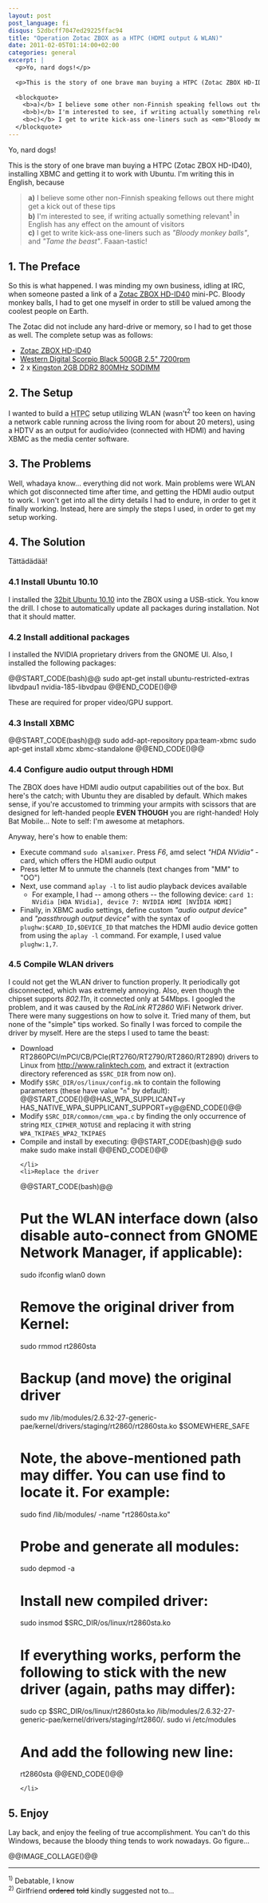 ```yaml
---
layout: post
post_language: fi
disqus: 52dbcff7047ed29225ffac94
title: "Operation Zotac ZBOX as a HTPC (HDMI output & WLAN)"
date: 2011-02-05T01:14:00+02:00
categories: general
excerpt: |
  <p>Yo, nard dogs!</p>
  
  <p>This is the story of one brave man buying a HTPC (Zotac ZBOX HD-ID40), installing XBMC and getting it to work with Ubuntu. I'm writing this in English, because</p>
  
  <blockquote>
    <b>a)</b> I believe some other non-Finnish speaking fellows out there might get a kick out of these tips<br/>
  	<b>b)</b> I'm interested to see, if writing actually something relevant<sup>1</sup> in English has any effect on the amount of visitors<br/>
  	<b>c)</b> I get to write kick-ass one-liners such as <em>"Bloody monkey balls"</em>, and <em>"Tame the beast"</em>. Faaan-tastic!<br/>
  </blockquote>
---
```

<p>Yo, nard dogs!</p>

<p>This is the story of one brave man buying a HTPC (Zotac ZBOX HD-ID40), installing XBMC and getting it to work with Ubuntu. I'm writing this in English, because</p>

<blockquote>
  <b>a)</b> I believe some other non-Finnish speaking fellows out there might get a kick out of these tips<br/>
	<b>b)</b> I'm interested to see, if writing actually something relevant<sup>1</sup> in English has any effect on the amount of visitors<br/>
	<b>c)</b> I get to write kick-ass one-liners such as <em>"Bloody monkey balls"</em>, and <em>"Tame the beast"</em>. Faaan-tastic!<br/>
</blockquote>

<h2>1. The Preface</h2>

<p>So this is what happened. I was minding my own business, idling at IRC, when someone pasted a link of a <a href="http://www.verkkokauppa.com/popups/prodinfo.php?id=33770">Zotac ZBOX HD-ID40</a> mini-PC. Bloody monkey balls, I had to get one myself in order to still be valued among the coolest people on Earth.</p>

<p>The Zotac did not include any hard-drive or memory, so I had to get those as well. The complete setup was as follows:</p>

<ul>
	<li><a href="http://www.verkkokauppa.com/popups/prodinfo.php?id=33770">Zotac ZBOX HD-ID40</a></li>
	<li><a href="http://www.verkkokauppa.com/popups/prodinfo.php?id=15313">Western Digital Scorpio Black 500GB 2.5" 7200rpm</a></li>
	<li>2 x <a href="http://www.verkkokauppa.com/popups/prodinfo.php?id=34440">Kingston 2GB DDR2 800MHz SODIMM</a></li>
</ul>

<h2>2. The Setup</h2>

<p>I wanted to build a <acronym title="Home Theater PC">HTPC</acronym> setup utilizing WLAN (wasn't<sup>2</sup> too keen on having a network cable running across the living room for about 20 meters), using a HDTV as an output for audio/video (connected with HDMI) and having XBMC as the media center software.</p>

<h2>3. The Problems</h2>

<p>Well, whadaya know... everything did not work. Main problems were WLAN which got disconnected time after time, and getting the HDMI audio output to work. I won't get into all the dirty details I had to endure, in order to get it finally working. Instead, here are simply the steps I used, in order to get my setup working.</p>

<h2>4. The Solution</h2>

<p>Tättädädää!</p>

<h3>4.1 Install Ubuntu 10.10</h3>

<p>I installed the <a href="http://www.ubuntu.com/desktop/get-ubuntu/download">32bit Ubuntu 10.10</a> into the ZBOX using a USB-stick. You know the drill. I chose to automatically update all packages during installation. Not that it should matter.</p>

<h3>4.2 Install additional packages</h3>
<p>I installed the NVIDIA proprietary drivers from the GNOME UI. Also, I installed the following packages:</p>
@@START_CODE(bash)@@
sudo apt-get install ubuntu-restricted-extras libvdpau1 nvidia-185-libvdpau
@@END_CODE()@@

<p>These are required for proper video/GPU support.</p>

<h3>4.3 Install XBMC</h3>

@@START_CODE(bash)@@
sudo add-apt-repository ppa:team-xbmc
sudo apt-get install xbmc xbmc-standalone
@@END_CODE()@@

<h3>4.4 Configure audio output through HDMI</h3>

<p>The ZBOX does have HDMI audio output capabilities out of the box. But here's the catch; with Ubuntu they are disabled by default. Which makes sense, if you're accustomed to trimming your armpits with scissors that are designed for left-handed people <b>EVEN THOUGH</b> you are right-handed! Holy Bat Mobile... Note to self: I'm awesome at metaphors.</p>

<p>Anyway, here's how to enable them:</p>

<ul>
	<li>Execute command <code>sudo alsamixer</code>. Press <em>F6</em>, amd select <em>"HDA NVidia"</em> -card, which offers the HDMI audio output</li>
	<li>Press letter M to unmute the channels (text changes from "MM" to "OO")</li>
	<li>Next, use command <code>aplay -l</code> to list audio playback devices available
		<ul><li>For example, I had -- among others -- the following device:
			<code>card 1: NVidia [HDA NVidia], device 7: NVIDIA HDMI [NVIDIA HDMI]</code></li></ul></li>
	<li>Finally, in XBMC audio settings, define custom <em>"audio output device"</em> and <em>"passthrough output device"</em> with the syntax of <code>plughw:$CARD_ID,$DEVICE_ID</code> that matches the HDMI audio device gotten from using the <code>aplay -l</code> command. For example, I used value <code>plughw:1,7</code>.</li>
</ul>

<h3>4.5 Compile WLAN drivers</h3>

<p>I could not get the WLAN driver to function properly. It periodically got disconnected, which was extremely annoying. Also, even though the chipset supports <em>802.11n</em>, it connected only at 54Mbps. I googled the problem, and it was caused by the <em>RaLink RT2860</em> WiFi Network driver. There were many suggestions on how to solve it. Tried many of them, but none of the "simple" tips worked. So finally I was forced to compile the driver by myself. Here are the steps I used to tame the beast:</p>

<ul>
	<li>Download RT2860PCI/mPCI/CB/PCIe(RT2760/RT2790/RT2860/RT2890) drivers to Linux from <a href="http://www.ralinktech.com">http://www.ralinktech.com</a>, and extract it (extraction directory referenced as <code>$SRC_DIR</code> from now on).</li>
	<li>Modify <code>$SRC_DIR/os/linux/config.mk</code> to contain the following parameters (these have value "<code>n</code>" by default):
		@@START_CODE()@@HAS_WPA_SUPPLICANT=y
HAS_NATIVE_WPA_SUPPLICANT_SUPPORT=y@@END_CODE()@@
	</li>
	<li>Modify <code>$SRC_DIR/common/cmm_wpa.c</code> by finding the only occurrence of string <code>MIX_CIPHER_NOTUSE</code> and replacing it with string <code>WPA_TKIPAES_WPA2_TKIPAES</code></li>
	<li>Compile and install by executing:
@@START_CODE(bash)@@
sudo make
sudo make install
@@END_CODE()@@

	</li>
	<li>Replace the driver
@@START_CODE(bash)@@
# Put the WLAN interface down (also disable auto-connect from GNOME Network Manager, if applicable):
sudo ifconfig wlan0 down
# Remove the original driver from Kernel:
sudo rmmod rt2860sta
# Backup (and move) the original driver
sudo mv /lib/modules/2.6.32-27-generic-pae/kernel/drivers/staging/rt2860/rt2860sta.ko $SOMEWHERE_SAFE
# Note, the above-mentioned path may differ. You can use find to locate it. For example:
sudo find /lib/modules/ -name "rt2860sta.ko"
# Probe and generate all modules:
sudo depmod -a
# Install new compiled driver:
sudo insmod $SRC_DIR/os/linux/rt2860sta.ko
# If everything works, perform the following to stick with the new driver (again, paths may differ):
sudo cp $SRC_DIR/os/linux/rt2860sta.ko /lib/modules/2.6.32-27-generic-pae/kernel/drivers/staging/rt2860/.
sudo vi /etc/modules
# And add the following new line:
rt2860sta
@@END_CODE()@@

	</li>
</ul>

<h2>5. Enjoy</h2>

<p>Lay back, and enjoy the feeling of true accomplishment. You can't do this Windows, because the bloody thing tends to work nowadays. Go figure...</p>

@@IMAGE_COLLAGE()@@

<hr class="compact" />

<sup>1)</sup> Debatable, I know<br/>
<sup>2)</sup> Girlfriend <strike>ordered</strike> <strike>told</strike> kindly suggested not to...